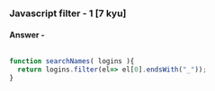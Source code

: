 ### Javascript filter - 1 [7 kyu]

#### Answer -

```js

function searchNames( logins ){
  return logins.filter(el=> el[0].endsWith("_"));
}

```